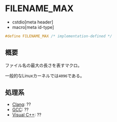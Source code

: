 # FILENAME_MAX
* cstdio[meta header]
* macro[meta id-type]

```cpp
#define FILENAME_MAX /* implementation-defined */
```

## 概要
ファイル名の最大の長さを表すマクロ。

一般的なLinuxカーネルでは`4096`である。

## 処理系

- [Clang](/implementation.md#clang): ??
- [GCC](/implementation.md#gcc): ??
- [Visual C++](/implementation.md#visual_cpp): ??
